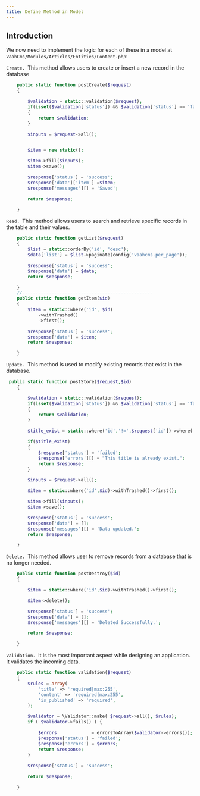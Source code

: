 ```yaml
---
title: Define Method in Model
---
```

## Introduction


We now need to implement the logic for each of these in a model at `VaahCms/Modules/Articles/Entities/Content.php`:

`Create. `This method allows users to create or insert a new record in the database



```php
    public static function postCreate($request)
    {

        $validation = static::validation($request);
        if(isset($validation['status']) && $validation['status'] == 'failed')
        {
            return $validation;
        }

        $inputs = $request->all();


        $item = new static();

        $item->fill($inputs);
        $item->save();

        $response['status'] = 'success';
        $response['data']['item'] =$item;
        $response['messages'][] = 'Saved';

        return $response;

    }
```

`Read. `This method allows users to search and retrieve specific records in the table and their values.



```php
    public static function getList($request)
    {
        $list = static::orderBy('id', 'desc');
        $data['list'] = $list->paginate(config('vaahcms.per_page'));

        $response['status'] = 'success';
        $response['data'] = $data;
        return $response;

    }
    //-------------------------------------------------
    public static function getItem($id)
    {
        $item = static::where('id', $id)
            ->withTrashed()
            ->first();

        $response['status'] = 'success';
        $response['data'] = $item;
        return $response;

    }
```

`Update. `This method is used to modify existing records that exist in the database.



```php
 public static function postStore($request,$id)
    {

        $validation = static::validation($request);
        if(isset($validation['status']) && $validation['status'] == 'failed')
        {
            return $validation;
        }

        $title_exist = static::where('id','!=',$request['id'])->where('title',$request['title'])->first();

        if($title_exist)
        {
            $response['status'] = 'failed';
            $response['errors'][] = "This title is already exist.";
            return $response;
        }

        $inputs = $request->all();

        $item = static::where('id',$id)->withTrashed()->first();

        $item->fill($inputs);
        $item->save();

        $response['status'] = 'success';
        $response['data'] = [];
        $response['messages'][] = 'Data updated.';
        return $response;

    }
```

`Delete. `This method allows user to remove records from a database that is no longer needed.



```php
    public static function postDestroy($id)
    {

        $item = static::where('id',$id)->withTrashed()->first();

        $item->delete();

        $response['status'] = 'success';
        $response['data'] = [];
        $response['messages'][] = 'Deleted Successfully.';

        return $response;

    }
```

`Validation. `It is the most important aspect while designing an application. It validates the incoming data.



```php
    public static function validation($request)
    {
        $rules = array(
            'title' => 'required|max:255',
            'content' => 'required|max:255',
            'is_published' => 'required',
        );

        $validator = \Validator::make( $request->all(), $rules);
        if ( $validator->fails() ) {

            $errors             = errorsToArray($validator->errors());
            $response['status'] = 'failed';
            $response['errors'] = $errors;
            return $response;
        }
        
        $response['status'] = 'success';

        return $response;

    }
```



